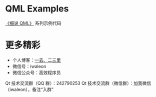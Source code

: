 ﻿# QML Examples

[《细说 QML》](https://waleon.blog.csdn.net/category_9267924.html) 系列示例代码

# 更多精彩

- 个人博客：[一去、二三里](https://waleon.blog.csdn.net/)
- 微信号：iwaleon
- 微信公众号：高效程序员

Qt 技术交流群（QQ 群）：242790253
Qt 技术交流群（微信群）：加我微信（iwaleon），备注“入群”
